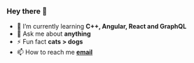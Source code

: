 ### Hey there 👋

- 🌱 I’m currently learning **C++, Angular, React and GraphQL**
- 💬 Ask me about **anything**
- ⚡ Fun fact **cats > dogs**
- 📫 How to reach me [**email**](mailto:corneeggebeen@outlook.com)
